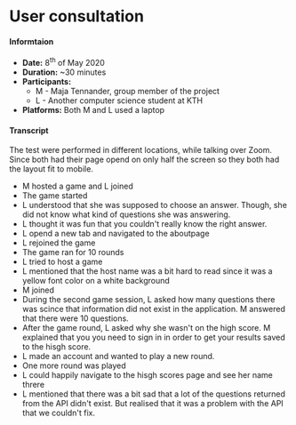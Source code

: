 # User consultation
#### Informtaion
- **Date:** 8<sup>th</sup> of May 2020
- **Duration:** ~30 minutes <br>
- **Participants:**
  - M - Maja Tennander, group member of the project
  - L - Another computer science student at KTH
- **Platforms:** Both M and L used a laptop

#### Transcript
The test were performed in different locations, while talking over Zoom. Since both had their page opend on only half the screen so they both had the layout fit to mobile.

- M hosted a game and L joined
- The game started
- L understood that she was supposed to choose an answer. Though, she did not know what kind of questions she was answering.
- L thought it was fun that you couldn't really know the right answer.
- L opend a new tab and navigated to the aboutpage
- L rejoined the game
- The game ran for 10 rounds
- L tried to host a game
- L mentioned that the host name was a bit hard to read since it was a yellow font color on a white background
- M joined
- During the second game session, L asked how many questions there was scince that information did not exist in the application. M answered that there were 10 questions.
- After the game round, L asked why she wasn't on the high score. M explained that you you need to sign in in order to get your results saved to the hisgh score.
- L made an account and wanted to play a new round.
- One more round was played
- L could happily navigate to the hisgh scores page and see her name threre
- L mentioned that there was a bit sad that a lot of the questions returned from the API didn't exist. But realised that it was a problem with the API that we couldn't fix.
